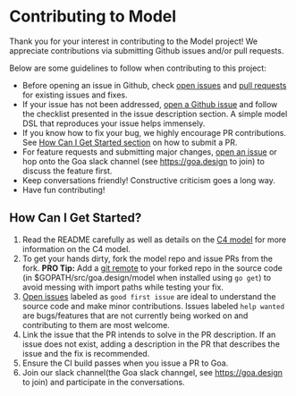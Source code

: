 # Contributing to Model

Thank you for your interest in contributing to the Model project! We
appreciate contributions via submitting Github issues and/or pull requests.

Below are some guidelines to follow when contributing to this project:

* Before opening an issue in Github, check
  [open issues](https://github.com/goadesign/model/issues) and
  [pull requests](https://github.com/goadesign/model/pulls) for
  existing issues and fixes.
* If your issue has not been addressed,
  [open a Github issue](https://github.com/goadesign/model/issues/new)
  and follow the checklist presented in the issue description section. A simple
  model DSL that reproduces your issue helps immensely.
* If you know how to fix your bug, we highly encourage PR contributions. See
  [How Can I Get Started section](#how-can-i-get-started?) on how to submit a PR.
* For feature requests and submitting major changes,
  [open an issue](https://github.com/goadesign/model/issues/new)
  or hop onto the Goa slack channel (see https://goa.design to join) to discuss
  the feature first.
* Keep conversations friendly! Constructive criticism goes a long way.
* Have fun contributing!

## How Can I Get Started?

1) Read the README carefully as well as details on the [C4 model](https://c4model.com)
   for more information on the C4 model.
2) To get your hands dirty, fork the model repo and issue PRs from the fork.
   **PRO Tip:** Add a [git remote](https://git-scm.com/docs/git-remote.html) to
   your forked repo in the source code (in $GOPATH/src/goa.design/model when
   installed using `go get`) to avoid messing with import paths while testing
   your fix.
3) [Open issues](https://github.com/goadesign/model/issues) labeled as `good first
   issue` are ideal to understand the source code and make minor contributions.
   Issues labeled `help wanted` are bugs/features that are not currently being
   worked on and contributing to them are most welcome.
4) Link the issue that the PR intends to solve in the PR description. If an issue
   does not exist, adding a description in the PR that describes the issue and the
   fix is recommended.
5) Ensure the CI build passes when you issue a PR to Goa.
7) Join our slack channel(the Goa slack channgel, see https://goa.design to join) and 
   participate in the conversations.
